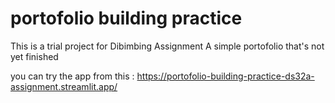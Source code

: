 # portofolio building practice

This is a trial project for Dibimbing Assignment
A simple portofolio that's not yet finished

you can try the app from this : https://portofolio-building-practice-ds32a-assignment.streamlit.app/
